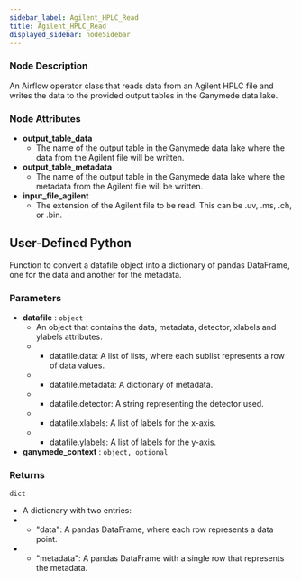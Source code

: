 ```yaml
---
sidebar_label: Agilent_HPLC_Read
title: Agilent_HPLC_Read
displayed_sidebar: nodeSidebar
---
```


### Node Description
An Airflow operator class that reads data from an Agilent HPLC file and writes the data to the provided output tables in the Ganymede data lake.


### Node Attributes
- **output_table_data**
  - The name of the output table in the Ganymede data lake where the data from the Agilent file will be written.
- **output_table_metadata**
  - The name of the output table in the Ganymede data lake where the metadata from the Agilent file will be written.
- **input_file_agilent**
  - The extension of the Agilent file to be read. This can be .uv, .ms, .ch, or .bin.
## User-Defined Python
Function to convert a datafile object into a dictionary of pandas DataFrame, one for the data
and another for the metadata.


### Parameters
- **datafile** : `object`
    - An object that contains the data, metadata, detector, xlabels and ylabels attributes.
    - - datafile.data: A list of lists, where each sublist represents a row of data values.
    - - datafile.metadata: A dictionary of metadata.
    - - datafile.detector: A string representing the detector used.
    - - datafile.xlabels: A list of labels for the x-axis.
    - - datafile.ylabels: A list of labels for the y-axis.
- **ganymede_context** : `object, optional`


### Returns
`dict`
  - A dictionary with two entries:
  - - "data": A pandas DataFrame, where each row represents a data point.
  - - "metadata": A pandas DataFrame with a single row that represents the metadata.
